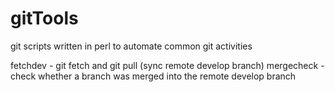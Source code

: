 gitTools
========
git scripts written in perl to automate common git activities

fetchdev   - git fetch and git pull (sync remote develop branch)
mergecheck - check whether a branch was merged into the remote develop branch
